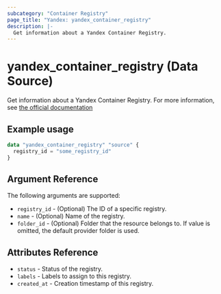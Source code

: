 ```yaml
---
subcategory: "Container Registry"
page_title: "Yandex: yandex_container_registry"
description: |-
  Get information about a Yandex Container Registry.
---
```


# yandex_container_registry (Data Source)

Get information about a Yandex Container Registry. For more information, see [the official documentation](https://cloud.yandex.com/docs/container-registry/concepts/registry)

## Example usage

```terraform
data "yandex_container_registry" "source" {
  registry_id = "some_registry_id"
}
```

## Argument Reference

The following arguments are supported:

* `registry_id` - (Optional) The ID of a specific registry.
* `name` - (Optional) Name of the registry.
* `folder_id` - (Optional) Folder that the resource belongs to. If value is omitted, the default provider folder is used.

## Attributes Reference

* `status` - Status of the registry.
* `labels` - Labels to assign to this registry.
* `created_at` - Creation timestamp of this registry.
